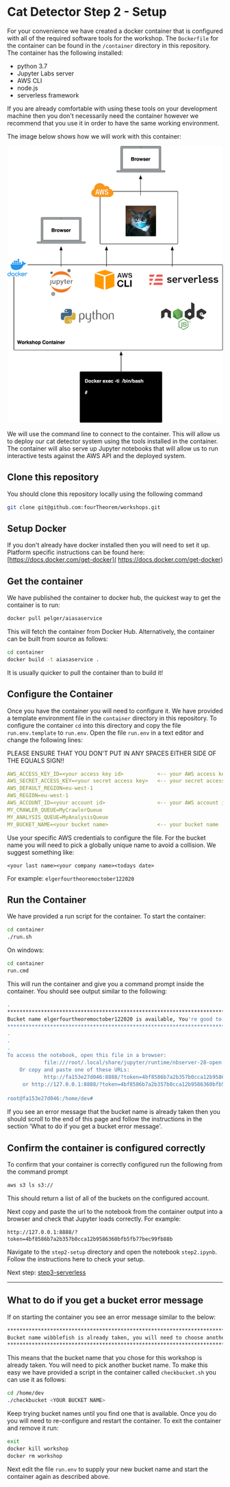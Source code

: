 # Cat Detector Step 2 - Setup
For your convenience we have created a docker container that is configured with all of the required software tools for the workshop. The `Dockerfile` for the container can be found in the `/container` directory in this repository. The container has the following installed:

* python 3.7
* Jupyter Labs server
* AWS CLI
* node.js
* serverless framework

If you are already comfortable with using these tools on your development machine then you don't necessarily need the container however we recommend that you use it in order to have the same working environment.

The image below shows how we will work with this container:

![Docker](./images/Docker.png "Development Container")

We will use the command line to connect to the container. This will allow us to deploy our cat detector system using the tools installed in the container. The container will also serve up Jupyter notebooks that will allow us to run interactive tests against the AWS API and the deployed system.

## Clone this repository
You should clone this repository locally using the following command

```sh
git clone git@github.com:fourTheorem/workshops.git
```

## Setup Docker
If you don't already have docker installed then you will need to set it up. Platform specific instructions can be found here:
[https://docs.docker.com/get-docker]( https://docs.docker.com/get-docker)

## Get the container
We have published the container to docker hub, the quickest way to get the container is to run:

```sh
docker pull pelger/aiasaservice
```

This will fetch the container from Docker Hub. Alternatively, the container can be built from source as follows:

```sh
cd container
docker build -t aiasaservice .
```

It is usually quicker to pull the container than to build it!

## Configure the Container
Once you have the container you will need to configure it. We have provided a template environment file in the `container` directory in this repository. To configure the container `cd` into this directory and copy the file `run.env.template` to `run.env`. Open the file `run.env` in a text editor and change the following lines:

PLEASE ENSURE THAT YOU DON'T PUT IN ANY SPACES EITHER SIDE OF THE EQUALS SIGN!!

```yaml
AWS_ACCESS_KEY_ID=<your access key id>           <-- your AWS access key
AWS_SECRET_ACCESS_KEY=<your secret access key>   <-- your secret access key
AWS_DEFAULT_REGION=eu-west-1
AWS_REGION=eu-west-1
AWS_ACCOUNT_ID=<your account id>                 <-- your AWS account id
MY_CRAWLER_QUEUE=MyCrawlerQueue
MY_ANALYSIS_QUEUE=MyAnalysisQueue
MY_BUCKET_NAME=<your bucket name>                <-- your bucket name
```

Use your specific AWS credentials to configure the file. For the bucket name you will need to pick a globally unique name to avoid a collision. We suggest something like:

```
<your last name><your company name><todays date>
```

For example: `elgerfourtheoremoctober122020`

## Run the Container
We have provided a run script for the container. To start the container:

```sh
cd container
./run.sh
```

On windows:

```cmd
cd container
run.cmd
```

This will run the container and give you a command prompt inside the container. You should see output similar to the following:

```sh
.
*******************************************************************************************
Bucket name elgerfourtheoremoctober122020 is available, You're good to go!
*******************************************************************************************
.
.
.
To access the notebook, open this file in a browser:
			file:///root/.local/share/jupyter/runtime/nbserver-28-open.html
	Or copy and paste one of these URLs:
			http://fa153e27d046:8888/?token=4bf8586b7a2b357b0cca12b9586360bfb5fb77bec99fb88b
	 or http://127.0.0.1:8888/?token=4bf8586b7a2b357b0cca12b9586360bfb5fb77bec99fb88b

root@fa153e27d046:/home/dev#
```

If you see an error message that the bucket name is already taken then you should scroll to the end of this page and follow the instructions in the section 'What to do if you get a bucket error message'.

## Confirm the container is configured correctly
To confirm that your container is correctly configured run the following from the command prompt

```sh
aws s3 ls s3://
```

This should return a list of all of the buckets on the configured account.

Next copy and paste the url to the notebook from the container output into a browser and check that Jupyter loads correctly. For example:

```
http://127.0.0.1:8888/?token=4bf8586b7a2b357b0cca12b9586360bfb5fb77bec99fb88b
```

Navigate to the `step2-setup` directory and open the notebook `step2.ipynb`. Follow the instructions here to check your setup.

Next step: [step3-serverless](../step3-serverless)


----

## What to do if you get a bucket error message
If on starting the container you see an error message similar to the below:

```sh
*******************************************************************************************
Bucket name wibblefish is already taken, you will need to choose another bucket name :(
*******************************************************************************************
```

This means that the bucket name that you chose for this workshop is already taken. You will need to pick another bucket name. To make this easy we have provided a script in the container called `checkbucket.sh` you can use it as follows:

```sh
cd /home/dev
./checkbucket <YOUR BUCKET NAME>
```

Keep trying bucket names until you find one that is available. Once you do you will need to re-configure and restart the container. To exit the container and remove it run:

```sh
exit
docker kill workshop
docker rm workshop
```

Next edit the file `run.env` to supply your new bucket name and start the container again as described above.

